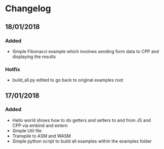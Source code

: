# Changelog 

## 18/01/2018
### Added
- Simple Fibonacci example which involves sending form data to CPP and displaying the results 

### Hotfix
- build_all.py edited to go back to original examples root

## 17/01/2018
### Added
- Hello world shows how to do getters and setters to and from JS and CPP via embind and extern
- Simple Util file
- Transpile to ASM and WASM
- Simple python script to build all examples within the examples folder